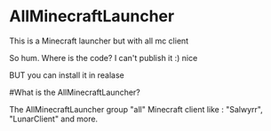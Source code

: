 # AllMinecraftLauncher
This is a Minecraft launcher but with all mc client 

So hum. Where is the code? I can't publish it :) nice

BUT you can install it in realase

#What is the AllMinecraftLauncher?

The AllMinecraftLauncher group "all" Minecraft client
like : "Salwyrr", "LunarClient" and more.

